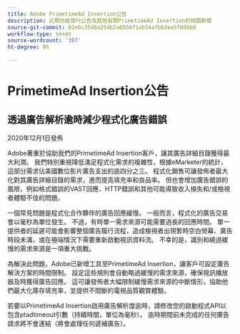```yaml
---
title: Adobe PrimetimeAd Insertion公告
description: 近期功能發行公告及其他有關PrimetimeAd Insertion的相關新聞
source-git-commit: 02ebc3548a254b2a6554f1ab34afbb3ea5f09bb8
workflow-type: tm+mt
source-wordcount: '307'
ht-degree: 0%

---
```


# PrimetimeAd Insertion公告

## 透過廣告解析逾時減少程式化廣告錯誤

2020年12月1日發佈

Adobe著重於協助我們的PrimetimeAd Insertion客戶，讓其廣告詳細目錄獲得最大利潤。 我們特別重視降低滿足程式化需求的複雜性，根據eMarketer的統計，這部分需求佔美國數位影片廣告支出的逾四分之三。 程式化銷售可讓發佈者最大化對其廣告詳細目錄的需求，進而提高填充率和良品率。 但也會增加廣告錯誤的風險，例如格式錯誤的VAST回應、HTTP錯誤和其他可能導致收入損失和/或檢視者體驗不佳的問題。

一個常見問題是程式化合作夥伴的廣告回應緩慢。 一般而言，程式化的廣告交易會以毫秒為單位發生。 不過，有時單一需求來源可能需要過長的回應時間。 單一提供者的延遲可能會影響整個廣告履行流程，造成檢視者出現暫時空白熒幕、廣告時段未滿，或在極端情況下需要重新啟動視訊資料流。 不幸的是，識別和繞過緩慢的需求來源是一項重大挑戰。

為解決此問題，Adobe已新增工具至PrimetimeAd Insertion，讓客戶可設定廣告解決方案的時間限制。 設定這些規則會自動略過緩慢的需求來源，確保視訊播放器及時獲得廣告回應。 這可讓發佈者大幅限制緩慢需求來源的中斷情形，協助他們最大化庫存填充率，並提供不間斷的電視品質觀賞體驗。

若要以PrimetimeAd Insertion啟用廣告解析度逾時，請修改您的啟動程式API以包含ptadtimeout引數（持續時間，單位為毫秒）。  逾時期間前未完成的任何廣告請求將不會連結（將會處理任何遞補廣告）。

